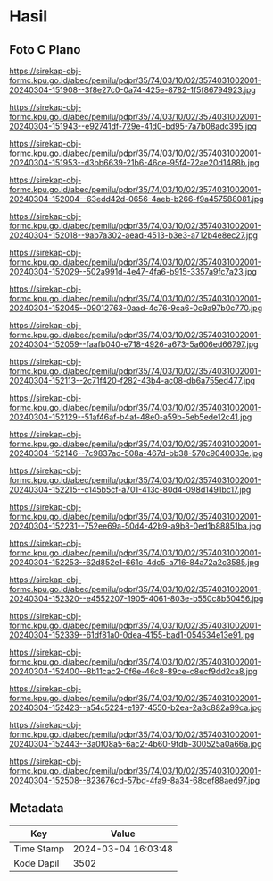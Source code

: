 # Hasil

## Foto C Plano

https://sirekap-obj-formc.kpu.go.id/abec/pemilu/pdpr/35/74/03/10/02/3574031002001-20240304-151908--3f8e27c0-0a74-425e-8782-1f5f86794923.jpg

https://sirekap-obj-formc.kpu.go.id/abec/pemilu/pdpr/35/74/03/10/02/3574031002001-20240304-151943--e92741df-729e-41d0-bd95-7a7b08adc395.jpg

https://sirekap-obj-formc.kpu.go.id/abec/pemilu/pdpr/35/74/03/10/02/3574031002001-20240304-151953--d3bb6639-21b6-46ce-95f4-72ae20d1488b.jpg

https://sirekap-obj-formc.kpu.go.id/abec/pemilu/pdpr/35/74/03/10/02/3574031002001-20240304-152004--63edd42d-0656-4aeb-b266-f9a457588081.jpg

https://sirekap-obj-formc.kpu.go.id/abec/pemilu/pdpr/35/74/03/10/02/3574031002001-20240304-152018--9ab7a302-aead-4513-b3e3-a712b4e8ec27.jpg

https://sirekap-obj-formc.kpu.go.id/abec/pemilu/pdpr/35/74/03/10/02/3574031002001-20240304-152029--502a991d-4e47-4fa6-b915-3357a9fc7a23.jpg

https://sirekap-obj-formc.kpu.go.id/abec/pemilu/pdpr/35/74/03/10/02/3574031002001-20240304-152045--09012763-0aad-4c76-9ca6-0c9a97b0c770.jpg

https://sirekap-obj-formc.kpu.go.id/abec/pemilu/pdpr/35/74/03/10/02/3574031002001-20240304-152059--faafb040-e718-4926-a673-5a606ed66797.jpg

https://sirekap-obj-formc.kpu.go.id/abec/pemilu/pdpr/35/74/03/10/02/3574031002001-20240304-152113--2c71f420-f282-43b4-ac08-db6a755ed477.jpg

https://sirekap-obj-formc.kpu.go.id/abec/pemilu/pdpr/35/74/03/10/02/3574031002001-20240304-152129--51af46af-b4af-48e0-a59b-5eb5ede12c41.jpg

https://sirekap-obj-formc.kpu.go.id/abec/pemilu/pdpr/35/74/03/10/02/3574031002001-20240304-152146--7c9837ad-508a-467d-bb38-570c9040083e.jpg

https://sirekap-obj-formc.kpu.go.id/abec/pemilu/pdpr/35/74/03/10/02/3574031002001-20240304-152215--c145b5cf-a701-413c-80d4-098d1491bc17.jpg

https://sirekap-obj-formc.kpu.go.id/abec/pemilu/pdpr/35/74/03/10/02/3574031002001-20240304-152231--752ee69a-50d4-42b9-a9b8-0ed1b88851ba.jpg

https://sirekap-obj-formc.kpu.go.id/abec/pemilu/pdpr/35/74/03/10/02/3574031002001-20240304-152253--62d852e1-661c-4dc5-a716-84a72a2c3585.jpg

https://sirekap-obj-formc.kpu.go.id/abec/pemilu/pdpr/35/74/03/10/02/3574031002001-20240304-152320--e4552207-1905-4061-803e-b550c8b50456.jpg

https://sirekap-obj-formc.kpu.go.id/abec/pemilu/pdpr/35/74/03/10/02/3574031002001-20240304-152339--61df81a0-0dea-4155-bad1-054534e13e91.jpg

https://sirekap-obj-formc.kpu.go.id/abec/pemilu/pdpr/35/74/03/10/02/3574031002001-20240304-152400--8b11cac2-0f6e-46c8-89ce-c8ecf9dd2ca8.jpg

https://sirekap-obj-formc.kpu.go.id/abec/pemilu/pdpr/35/74/03/10/02/3574031002001-20240304-152423--a54c5224-e197-4550-b2ea-2a3c882a99ca.jpg

https://sirekap-obj-formc.kpu.go.id/abec/pemilu/pdpr/35/74/03/10/02/3574031002001-20240304-152443--3a0f08a5-6ac2-4b60-9fdb-300525a0a66a.jpg

https://sirekap-obj-formc.kpu.go.id/abec/pemilu/pdpr/35/74/03/10/02/3574031002001-20240304-152508--823676cd-57bd-4fa9-8a34-68cef88aed97.jpg


## Metadata

| Key        | Value               |
| ---------- | ------------------- |
| Time Stamp | 2024-03-04 16:03:48 |
| Kode Dapil | 3502                |



